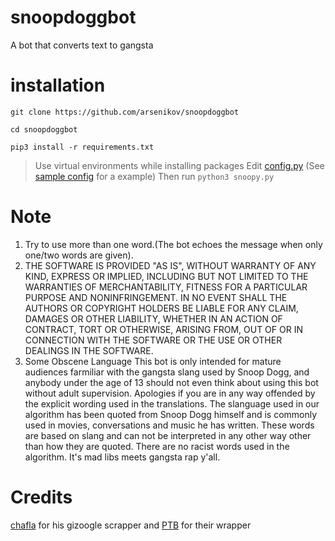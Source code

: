 # snoopdoggbot
A bot that converts text to gangsta 

# installation

`git clone https://github.com/arsenikov/snoopdoggbot`

`cd snoopdoggbot`

`pip3 install -r requirements.txt`

> Use virtual environments while installing packages
Edit [config.py](/config.py) (See [sample config](/sampleconfig.py) for a example)
Then run
`python3 snoopy.py`


# Note
1. Try to use more than one word.(The bot echoes the message when only one/two words are given).
2. THE SOFTWARE IS PROVIDED "AS IS", WITHOUT WARRANTY OF ANY KIND, EXPRESS OR
   IMPLIED, INCLUDING BUT NOT LIMITED TO THE WARRANTIES OF MERCHANTABILITY,
   FITNESS FOR A PARTICULAR PURPOSE AND NONINFRINGEMENT. IN NO EVENT SHALL THE
   AUTHORS OR COPYRIGHT HOLDERS BE LIABLE FOR ANY CLAIM, DAMAGES OR OTHER
   LIABILITY, WHETHER IN AN ACTION OF CONTRACT, TORT OR OTHERWISE, ARISING FROM,
   OUT OF OR IN CONNECTION WITH THE SOFTWARE OR THE USE OR OTHER DEALINGS IN THE
   SOFTWARE.
3. Some Obscene Language
   This bot is only intended for mature audiences farmiliar with the gangsta slang used by Snoop Dogg, and anybody under the age of 13 should not even think about using this bot without adult    supervision.
   Apologies if you are in any way offended by the explicit wording used in the translations.
   The slanguage used in our algorithm has been quoted from Snoop Dogg himself and is commonly used in movies, conversations and music he has written.
   These words are based on slang and can not be interpreted in any other way other than how they are quoted. There are no racist words used in the algorithm.
   It's mad libs meets gangsta rap y'all.

# Credits 
[chafla](https://github.com/chafla) for his gizoogle scrapper
and [PTB](https://github.com/python-telegram-bot) for their wrapper
